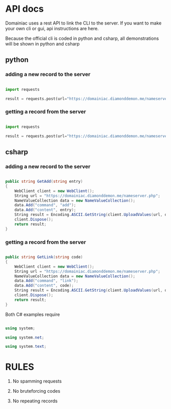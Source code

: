 # API docs

Domainiac uses a rest API to link the CLI to the server. If you want to make your own cli or gui, api instructions are here.

Because the official cli is coded in python and csharp, all demonstrations will be shown in python and csharp

## python

### adding a new record to the server

```python

import requests

result = requests.post(url="https://domainiac.diamonddemon.me/nameserver.php", data={"command": "add", "content": DOMAIN + IP}).text

```

### getting a record from the server

```python

import requests

result = requests.post(url="https://domainiac.diamonddemon.me/nameserver.php", data={"command": "link", "content": CODE}).text

```

## csharp

### adding a new record to the server

```csharp

public string GetAdd(string entry)
{
    WebClient client = new WebClient();
    String url = "https://domainiac.diamonddemon.me/nameserver.php";
    NameValueCollection data = new NameValueCollection();
    data.Add("command", "add");
    data.Add("content", entry);
    String result = Encoding.ASCII.GetString(client.UploadValues(url, data));
    client.Dispose();
    return result;
}

```

### getting a record from the server

```csharp

public string GetLink(string code)
{
    WebClient client = new WebClient();
    String url = "https://domainiac.diamonddemon.me/nameserver.php";
    NameValueCollection data = new NameValueCollection();
    data.Add("command", "link");
    data.Add("content", code);
    String result = Encoding.ASCII.GetString(client.UploadValues(url, data));
    client.Dispose();
    return result;
}

```

Both C# examples require 

```csharp

using system;

using system.net;

using system.text;

```

# RULES

1. No spamming requests

2. No bruteforcing codes

3. No repeating records
